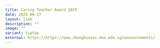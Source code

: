 ```yaml
---
title: Caring Teacher Award 2025
date: 2025-08-27
layout: link
description: ""
image: ""
variant: tiptap
external: https://https://www.zhonghuasec.moe.edu.sg/announcements/
---
```

